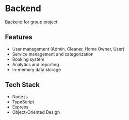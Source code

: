 # Backend

Backend for group project

## Features

- User management (Admin, Cleaner, Home Owner, User)
- Service management and categorization
- Booking system
- Analytics and reporting
- In-memory data storage

## Tech Stack

- Node.js
- TypeScript
- Express
- Object-Oriented Design

